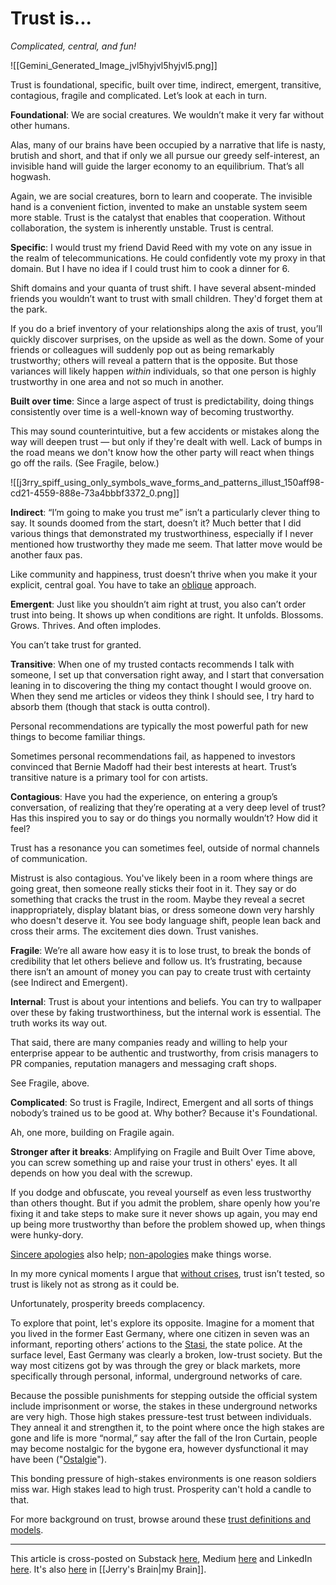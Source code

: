 # Trust is...
 
*Complicated, central, and fun!* 

![[Gemini_Generated_Image_jvl5hyjvl5hyjvl5.png]]

Trust is foundational, specific, built over time, indirect, emergent, transitive, contagious, fragile and complicated. Let’s look at each in turn. 

**Foundational**: We are social creatures. We wouldn’t make it very far without other humans. 

Alas, many of our brains have been occupied by a narrative that life is nasty, brutish and short, and that if only we all pursue our greedy self-interest, an invisible hand will guide the larger economy to an equilibrium. That’s all hogwash. 

Again, we are social creatures, born to learn and cooperate. The invisible hand is a convenient fiction, invented to make an unstable system seem more stable. Trust is the catalyst that enables that cooperation. Without collaboration, the system is inherently unstable. Trust is central. 

**Specific**: I would trust my friend David Reed with my vote on any issue in the realm of telecommunications. He could confidently vote my proxy in that domain. But I have no idea if I could trust him to cook a dinner for 6. 

Shift domains and your quanta of trust shift. I have several absent-minded friends you wouldn’t want to trust with small children. They'd forget them at the park. 

If you do a brief inventory of your relationships along the axis of trust, you’ll quickly discover surprises, on the upside as well as the down. Some of your friends or colleagues will suddenly pop out as being remarkably trustworthy; others will reveal a pattern that is the opposite. But those variances will likely happen *within* individuals, so that one person is highly trustworthy in one area and not so much in another. 

**Built over time**: Since a large aspect of trust is predictability, doing things consistently over time is a well-known way of becoming trustworthy. 

This may sound counterintuitive, but a few accidents or mistakes along the way will deepen trust — but only if they're dealt with well. Lack of bumps in the road means we don't know how the other party will react when things go off the rails. (See Fragile, below.)

![[j3rry_spiff_using_only_symbols_wave_forms_and_patterns_illust_150aff98-cd21-4559-888e-73a4bbbf3372_0.png]]

**Indirect**: “I’m going to make you trust me” isn’t a particularly clever thing to say. It sounds doomed from the start, doesn’t it? Much better that I did various things that demonstrated my trustworthiness, especially if I never mentioned how trustworthy they made me seem. That latter move would be another faux pas. 

Like community and happiness, trust doesn’t thrive when you make it your explicit, central goal. You have to take an [oblique](https://en.wikipedia.org/wiki/Oblique_Strategies) approach. 

**Emergent**: Just like you shouldn’t aim right at trust, you also can’t order trust into being. It shows up when conditions are right. It unfolds. Blossoms. Grows. Thrives. And often implodes. 

You can’t take trust for granted.

**Transitive**: When one of my trusted contacts recommends I talk with someone, I set up that conversation right away, and I start that conversation leaning in to discovering the thing my contact thought I would groove on. When they send me articles or videos they think I should see, I try hard to absorb them (though that stack is outta control). 

Personal recommendations are typically the most powerful path for new things to become familiar things. 

Sometimes personal recommendations fail, as happened to investors convinced that Bernie Madoff had their best interests at heart. Trust’s transitive nature is a primary tool for con artists. 

**Contagious**: Have you had the experience, on entering a group’s conversation, of realizing that they’re operating at a very deep level of trust? Has this inspired you to say or do things you normally wouldn’t? How did it feel? 

Trust has a resonance you can sometimes feel, outside of normal channels of communication. 

Mistrust is also contagious. You've likely been in a room where things are going great, then someone really sticks their foot in it. They say or do something that cracks the trust in the room. Maybe they reveal a secret inappropriately, display blatant bias, or dress someone down very harshly who doesn't deserve it. You see body language shift, people lean back and cross their arms. The excitement dies down. Trust vanishes. 

**Fragile**: We’re all aware how easy it is to lose trust, to break the bonds of credibility that let others believe and follow us. It’s frustrating, because there isn’t an amount of money you can pay to create trust with certainty (see Indirect and Emergent). 

**Internal**: Trust is about your intentions and beliefs. You can try to wallpaper over these by faking trustworthiness, but the internal work is essential. The truth works its way out. 

That said, there are many companies ready and willing to help your enterprise appear to be authentic and trustworthy, from crisis managers to PR companies, reputation managers and messaging craft shops. 

See Fragile, above.

**Complicated**: So trust is Fragile, Indirect, Emergent and all sorts of things nobody’s trained us to be good at. Why bother? Because it's Foundational. 

Ah, one more, building on Fragile again. 

**Stronger after it breaks**: Amplifying on Fragile and Built Over Time above, you can screw something up and raise your trust in others' eyes. It all depends on how you deal with the screwup. 

If you dodge and obfuscate, you reveal yourself as even less trustworthy than others thought. But if you admit the problem, share openly how you're fixing it and take steps to make sure it never shows up again, you may end up being more trustworthy than before the problem showed up, when things were hunky-dory. 

[Sincere apologies](https://bra.in/6vGQw9) also help; [non-apologies](https://en.wikipedia.org/wiki/Non-apology_apology) make things worse. 

In my more cynical moments I argue that [without crises](https://atlc.org/members/resources/four_stages_community.html), trust isn’t tested, so trust is likely not as strong as it could be. 

Unfortunately, prosperity breeds complacency.

To explore that point, let's explore its opposite. Imagine for a moment that you lived in the former East Germany, where one citizen in seven was an informant, reporting others’ actions to the [Stasi](https://bra.in/5j89Rb), the state police. At the surface level, East Germany was clearly a broken, low-trust society. But the way most citizens got by was through the grey or black markets, more specifically through personal, informal, underground networks of care. 

Because the possible punishments for stepping outside the official system include imprisonment or worse, the stakes in these underground networks are very high. Those high stakes pressure-test trust between individuals. They anneal it and strengthen it, to the point where once the high stakes are gone and life is more “normal,” say after the fall of the Iron Curtain, people may become nostalgic for the bygone era, however dysfunctional it may have been ("[Ostalgie](https://en.wikipedia.org/wiki/Ostalgie)"). 

This bonding pressure of high-stakes environments is one reason soldiers miss war. High stakes lead to high trust. Prosperity can't hold a candle to that. 

For more background on trust, browse around these [trust definitions and models](https://bra.in/4jY6RA). 

--- 
This article is cross-posted on Substack [here](), Medium [here]() and LinkedIn [here](). It's also [here]() in [[Jerry's Brain|my Brain]]. 